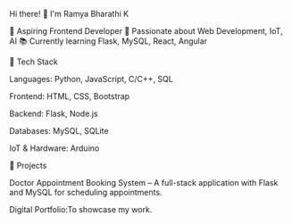 Hi there! 👋 I'm Ramya Bharathi K

🚀 Aspiring Frontend Developer
🎯 Passionate about Web Development, IoT, AI
📚 Currently learning  Flask, MySQL, React, Angular

🔧 Tech Stack

Languages: Python, JavaScript, C/C++, SQL

Frontend: HTML, CSS, Bootstrap

Backend: Flask, Node.js

Databases: MySQL, SQLite

IoT & Hardware: Arduino


📂 Projects

Doctor Appointment Booking System – A full-stack application with Flask and MySQL for scheduling appointments.

Digital Portfolio:To showcase my work.




